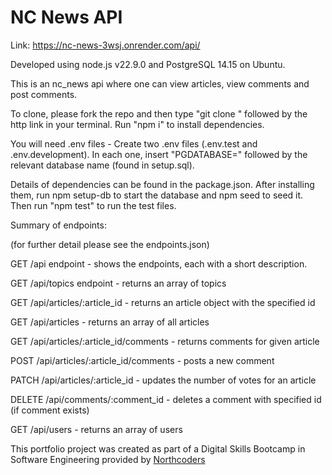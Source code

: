 # NC News API

Link: https://nc-news-3wsj.onrender.com/api/

Developed using node.js v22.9.0 and PostgreSQL 14.15 on Ubuntu.

This is an nc_news api where one can view articles, view comments and post comments.

To clone, please fork the repo and then type "git clone " followed by the http link in your terminal. Run "npm i" to install dependencies. 

You will need .env files - Create two .env files (.env.test and .env.development). In each one, insert "PGDATABASE=" followed by the relevant database name (found in setup.sql).

Details of dependencies can be found in the package.json. After installing them, run npm setup-db to start the database and npm seed to seed it. Then run "npm test" to run the test files.

Summary of endpoints:

(for further detail please see the endpoints.json)

GET /api endpoint - shows the endpoints, each with a short description.

GET /api/topics endpoint - returns an array of topics

GET /api/articles/:article_id - returns an article object with the specified id

GET /api/articles - returns an array of all articles

GET /api/articles/:article_id/comments - returns comments for given article

POST /api/articles/:article_id/comments - posts a new comment

PATCH /api/articles/:article_id - updates the number of votes for an article

DELETE /api/comments/:comment_id - deletes a comment with specified id (if comment exists)

GET /api/users - returns an array of users

This portfolio project was created as part of a Digital Skills Bootcamp in Software Engineering provided by [Northcoders](https://northcoders.com/)
